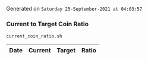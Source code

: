 Generated on `Saturday 25-September-2021 at 04:03:57`

### Current to Target Coin Ratio
`current_coin_ratio.sh`

Date|Current|Target|Ratio
---|---|---|---
